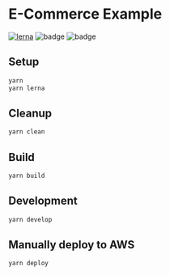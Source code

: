 # E-Commerce Example

[![lerna](https://img.shields.io/badge/maintained%20with-lerna-cc00ff.svg)](https://lerna.js.org/)
![badge](https://github.com/mikebild/serverless-aws-cdk-ecommerce/workflows/CICDProd/badge.svg)
![badge](https://github.com/mikebild/serverless-aws-cdk-ecommerce/workflows/CICDBeta/badge.svg)

## Setup

```bash
yarn
yarn lerna
```

## Cleanup

```bash
yarn clean
```

## Build

```bash
yarn build
```

## Development

```bash
yarn develop
```

## Manually deploy to AWS

```bash
yarn deploy
```
